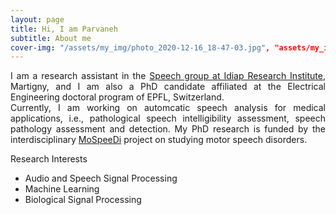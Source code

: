 ```yaml
---
layout: page
title: Hi, I am Parvaneh
subtitle: About me
cover-img: "/assets/my_img/photo_2020-12-16_18-47-03.jpg", "assets/my_img/photo_2020-12-16_18-48-47.jpg"]
---
```

<p align="justify">
I am a research assistant in the <a href="https://www.idiap.ch/en/scientific-research/speech-and-audio-processing">Speech group at Idiap Research Institute</a>, Martigny, and I am also a PhD candidate affiliated at the Electrical Engineering doctoral program of EPFL, Switzerland.

<br />
Currently, I am working on automcatic speech analysis for medical applications, i.e., pathological speech intelligibility assessment, speech pathology assessment and detection. My PhD research is funded by the interdisciplinary <a href="https://www.unige.ch/fapse/mospeedi/">MoSpeeDi</a> project on studying motor speech disorders.
</p>

Research Interests
- Audio and Speech Signal Processing
- Machine Learning
- Biological Signal Processing

